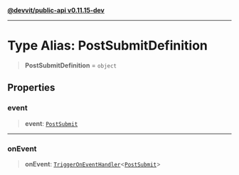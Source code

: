 [**@devvit/public-api v0.11.15-dev**](../README.md)

---

# Type Alias: PostSubmitDefinition

> **PostSubmitDefinition** = `object`

## Properties

<a id="event"></a>

### event

> **event**: [`PostSubmit`](PostSubmit.md)

---

<a id="onevent"></a>

### onEvent

> **onEvent**: [`TriggerOnEventHandler`](TriggerOnEventHandler.md)\<[`PostSubmit`](../@devvit/namespaces/EventTypes/interfaces/PostSubmit.md)\>
